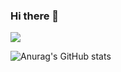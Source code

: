 ### Hi there 👋

<!--
**MyungJH/myungJH** is a ✨ _special_ ✨ repository because its `README.md` (this file) appears on your GitHub profile.

Here are some ideas to get you started:

- 🔭 I’m currently working on ...
- 🌱 I’m currently learning ...
- 👯 I’m looking to collaborate on ...
- 🤔 I’m looking for help with ...
- 💬 Ask me about ...
- 📫 How to reach me: ...
- 😄 Pronouns: ...
- ⚡ Fun fact: ...
-->

<!-- 
** 본문에 뱃지 넣기 **
 <a href="버튼을 눌렀을 때 이동할 링크" target="_blank"><img src="https://img.shields.io/badge/뱃지레이블-배경색?style=뱃지모양&logo=로고&logoColor=로고색상"/></a> 
-->
<a href="https://uhiyu0799.tistory.com/" target="_blank"><img src="https://img.shields.io/badge/Blog-000000?style=flat&logo=Tistory&logoColor=white"/></a>

<!-- 
** stat표시하기 ** 
![Anurag's GitHub stats](https://github-readme-stats.vercel.app/api?username=사용자ID&show_icons=true&theme=radical)
-->
![Anurag's GitHub stats](https://github-readme-stats.vercel.app/api?username=uhiyu0799@gmail.com&show_icons=true&theme=radical)


